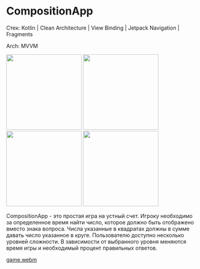 # CompositionApp
Стек: Kotlin | Clean Architecture | View Binding | Jetpack Navigation  | Fragments

Arch: MVVM

<img src="https://github.com/vsened/CompositionApp/assets/62769202/dec669fa-ba08-4a53-9260-0ff73a4d6f07" width="200">
<img src="https://github.com/vsened/CompositionApp/assets/62769202/050aebce-8cd7-4289-bd1f-e7f231428852" width="200">
<img src="https://github.com/vsened/CompositionApp/assets/62769202/def3bf61-f2e9-4f73-82ea-e08c9ec294ec" width="200">
<img src="https://github.com/vsened/CompositionApp/assets/62769202/089e1a97-36e2-4273-b9c2-2916dfa0e849" width="200">


CompositionApp - это простая игра на устный счет. Игроку необходимо за определенное время найти число, которое должно быть отображено вместо знака вопроса. Числа указанные в квадратах должны в сумме давать число указанное в круге.
Пользователю доступно несколько уровней сложности. В зависимости от выбранного уровня меняются время игры и необходимый процент правильных ответов.


[game.webm](https://github.com/vsened/CompositionApp/assets/62769202/f4d2285c-6f4a-4980-b5de-f3e756bc08ca)
